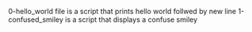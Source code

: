 0-hello_world file is a script that prints hello world follwed by new line
1-confused_smiley is a script that displays a confuse smiley
